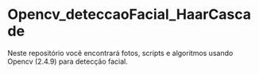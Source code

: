 # Opencv_deteccaoFacial_HaarCascade
Neste repositório você encontrará fotos, scripts e algoritmos usando Opencv (2.4.9) para detecção facial.
